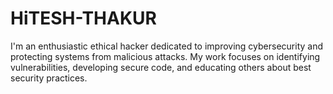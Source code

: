 # HiTESH-THAKUR
I'm an enthusiastic ethical hacker dedicated to improving cybersecurity and protecting systems from malicious attacks. My work focuses on identifying vulnerabilities, developing secure code, and educating others about best security practices.
